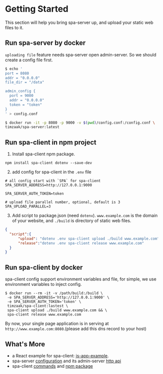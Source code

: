 # Getting Started
This section will help you bring spa-server up, and upload your static web files to it.

## Run spa-server by docker
`uploading file` feature needs spa-server open admin-server. So we should create a config file first.

```bash
$ echo '
port = 8080
addr = "0.0.0.0"
file_dir = "/data"

admin_config {
  port = 9000
  addr = "0.0.0.0"  
  token = "token"
}
' > config.conf

$ docker run -it -p 8080 -p 9000 -v $(pwd)/config.conf:/config.conf \
timzaak/spa-server:latest
```

## Run spa-client in npm project
1. Install spa-client npm package.
```shell
npm install spa-client dotenv --save-dev
```
2. add config for spa-client in the `.env` file
```dotenv
# all config start with `SPA` for spa-client
SPA_SERVER_ADDRESS=http://127.0.0.1:9000

SPA_SERVER_AUTH_TOKEN=token

# upload file parallel number, optional, default is 3
SPA_UPLOAD_PARALLEL=3
```

3. Add script to package.json (need `dotenv`). `www.example.com` is the domain of your website, and `./build` is directory of static web files.

```json
{
  "script":{
      "upload": "dotenv .env spa-client upload ./build www.example.com",
      "release":"dotenv .env spa-client release www.example.com"
  }
}
```


## Run spa-client by docker

spa-client config support environment variables and file, for simple, we use environment variables to inject config.

```shell
$ docker run --rm -it -v /path/build:/build \
 -e SPA_SERVER_ADDRESS='http://127.0.0.1:9000' \
 -e SPA_SERVER_AUTH_TOKEN='token' \
 timzaak/spa-client:lastest \
 spa-client upload ./build www.example.com && \
 spa-client release www.example.com
```
By now, your single page application is in serving at `http://www.example.com:8080`.(please add this dns record to your host)

## What's More
- a React example for spa-client: [js-app-example](https://github.com/timzaak/spa-server/blob/master/example/js-app-example/README.md).
- spa-server [configuration](./spa-server-configuration.md) and its admin-server [http api](./spa-server-api.md)
- spa-client [commands](./spa-client-command-line.md) and [npm package](./spa-client-npm-package.md)



